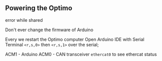 ## Powering the Optimo


error while shared

Don't ever change the firmware of Arduino


Every we restart the Optimo computer
Open Arduino IDE with Serial  Terminal
`<r,s,0>` then `<r,s,1>` over the serial;

ACM1 - Arduino
ACM0 - CAN transceiver
`ethercat0` to see ethercat status